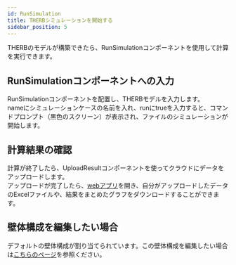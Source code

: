 ```yaml
---
id: RunSimulation
title: THERBシミュレーションを開始する
sidebar_position: 5
---
```


THERBのモデルが構築できたら、RunSimulationコンポーネントを使用して計算を実行できます。  

## RunSimulationコンポーネントへの入力  
RunSimulationコンポーネントを配置し、THERBモデルを入力します。  
nameにシミュレーションケースの名前を入れ、runにtrueを入力すると、コマンドプロンプト（黒色のスクリーン）が表示され、ファイルのシミュレーションが開始します。  

## 計算結果の確認  
計算が終了したら、UploadResultコンポーネントを使ってクラウドにデータをアップロードします。  
アップロードが完了したら、[webアプリ](https://therb-frontend-amber.vercel.app/projects)を開き、自分がアップロードしたデータのExcelファイルや、結果をまとめたグラフをダウンロードすることができます。 

## 壁体構成を編集したい場合  
デフォルトの壁体構成が割り当てられています。この壁体構成を編集したい場合は[こちらのページ](./RegisterConstruction.md)を参照ください。



